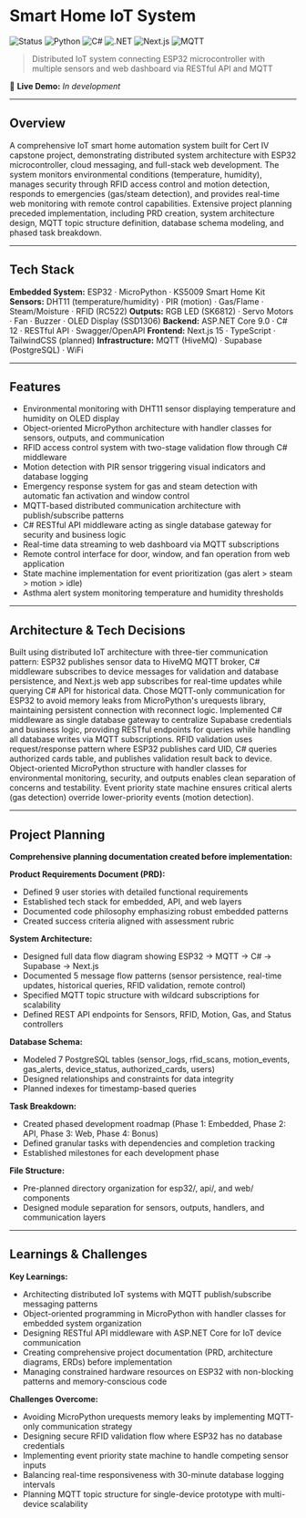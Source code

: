 # Smart Home IoT System

![Status](https://img.shields.io/badge/status-in%20development-yellow)
![Python](https://img.shields.io/badge/MicroPython-2B2728?logo=micropython&logoColor=white)
![C#](https://img.shields.io/badge/C%23-239120?logo=csharp&logoColor=white)
![.NET](https://img.shields.io/badge/.NET-512BD4?logo=dotnet&logoColor=white)
![Next.js](https://img.shields.io/badge/Next.js-000000?logo=nextdotjs&logoColor=white)
![MQTT](https://img.shields.io/badge/MQTT-660066?logo=mqtt&logoColor=white)

> Distributed IoT system connecting ESP32 microcontroller with multiple sensors and web dashboard via RESTful API and MQTT

🔗 **Live Demo:** *In development*

---

## Overview

A comprehensive IoT smart home automation system built for Cert IV capstone project, demonstrating distributed system architecture with ESP32 microcontroller, cloud messaging, and full-stack web development. The system monitors environmental conditions (temperature, humidity), manages security through RFID access control and motion detection, responds to emergencies (gas/steam detection), and provides real-time web monitoring with remote control capabilities. Extensive project planning preceded implementation, including PRD creation, system architecture design, MQTT topic structure definition, database schema modeling, and phased task breakdown.

---

## Tech Stack

**Embedded System:** ESP32 · MicroPython · KS5009 Smart Home Kit
**Sensors:** DHT11 (temperature/humidity) · PIR (motion) · Gas/Flame · Steam/Moisture · RFID (RC522)
**Outputs:** RGB LED (SK6812) · Servo Motors · Fan · Buzzer · OLED Display (SSD1306)
**Backend:** ASP.NET Core 9.0 · C# 12 · RESTful API · Swagger/OpenAPI
**Frontend:** Next.js 15 · TypeScript · TailwindCSS (planned)
**Infrastructure:** MQTT (HiveMQ) · Supabase (PostgreSQL) · WiFi

---

## Features

- Environmental monitoring with DHT11 sensor displaying temperature and humidity on OLED display
- Object-oriented MicroPython architecture with handler classes for sensors, outputs, and communication
- RFID access control system with two-stage validation flow through C# middleware
- Motion detection with PIR sensor triggering visual indicators and database logging
- Emergency response system for gas and steam detection with automatic fan activation and window control
- MQTT-based distributed communication architecture with publish/subscribe patterns
- C# RESTful API middleware acting as single database gateway for security and business logic
- Real-time data streaming to web dashboard via MQTT subscriptions
- Remote control interface for door, window, and fan operation from web application
- State machine implementation for event prioritization (gas alert > steam > motion > idle)
- Asthma alert system monitoring temperature and humidity thresholds

---

## Architecture & Tech Decisions

Built using distributed IoT architecture with three-tier communication pattern: ESP32 publishes sensor data to HiveMQ MQTT broker, C# middleware subscribes to device messages for validation and database persistence, and Next.js web app subscribes for real-time updates while querying C# API for historical data. Chose MQTT-only communication for ESP32 to avoid memory leaks from MicroPython's urequests library, maintaining persistent connection with reconnect logic. Implemented C# middleware as single database gateway to centralize Supabase credentials and business logic, providing RESTful endpoints for queries while handling all database writes via MQTT subscriptions. RFID validation uses request/response pattern where ESP32 publishes card UID, C# queries authorized cards table, and publishes validation result back to device. Object-oriented MicroPython structure with handler classes for environmental monitoring, security, and outputs enables clean separation of concerns and testability. Event priority state machine ensures critical alerts (gas detection) override lower-priority events (motion detection).

---

## Project Planning

**Comprehensive planning documentation created before implementation:**

**Product Requirements Document (PRD):**
- Defined 9 user stories with detailed functional requirements
- Established tech stack for embedded, API, and web layers
- Documented code philosophy emphasizing robust embedded patterns
- Created success criteria aligned with assessment rubric

**System Architecture:**
- Designed full data flow diagram showing ESP32 → MQTT → C# → Supabase → Next.js
- Documented 5 message flow patterns (sensor persistence, real-time updates, historical queries, RFID validation, remote control)
- Specified MQTT topic structure with wildcard subscriptions for scalability
- Defined REST API endpoints for Sensors, RFID, Motion, Gas, and Status controllers

**Database Schema:**
- Modeled 7 PostgreSQL tables (sensor_logs, rfid_scans, motion_events, gas_alerts, device_status, authorized_cards, users)
- Designed relationships and constraints for data integrity
- Planned indexes for timestamp-based queries

**Task Breakdown:**
- Created phased development roadmap (Phase 1: Embedded, Phase 2: API, Phase 3: Web, Phase 4: Bonus)
- Defined granular tasks with dependencies and completion tracking
- Established milestones for each development phase

**File Structure:**
- Pre-planned directory organization for esp32/, api/, and web/ components
- Designed module separation for sensors, outputs, handlers, and communication layers

---

## Learnings & Challenges

**Key Learnings:**
- Architecting distributed IoT systems with MQTT publish/subscribe messaging patterns
- Object-oriented programming in MicroPython with handler classes for embedded system organization
- Designing RESTful API middleware with ASP.NET Core for IoT device communication
- Creating comprehensive project documentation (PRD, architecture diagrams, ERDs) before implementation
- Managing constrained hardware resources on ESP32 with non-blocking patterns and memory-conscious code

**Challenges Overcome:**
- Avoiding MicroPython urequests memory leaks by implementing MQTT-only communication strategy
- Designing secure RFID validation flow where ESP32 has no database credentials
- Implementing event priority state machine to handle competing sensor inputs
- Balancing real-time responsiveness with 30-minute database logging intervals
- Planning MQTT topic structure for single-device prototype with multi-device scalability

